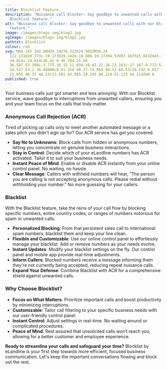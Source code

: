 ```yaml
---
title: Blocklist Feature
description: "Nuisance call blocker: Say goodbye to unwanted calls with our
  Blocklist feature."
alt: "Nuisance call blocker: Say goodbye to unwanted calls with our Blocklist
  feature."
image: /images/blogs-img/blog2.jpg
ogImage: /images/blogs-img/blog2.jpg
pathtxt: Blocklist
colour: red
svg: M64.142 102.96H39.24V78.522h24.903ZM39.24
  122.131H20.373v-19.173H39.24Zm-18.866-19.173H4.53V87.167h15.843Zm43.394
  24.814v-24.814c26.41 0 46.784-25.94
  36.597-53.388c-3.775-10.15-11.694-18.42-22.26-22.181c-27.167-9.772-53.2
  10.527-53.2 36.468H0c0-41.354 40.37-74.064 84.52-60.53c19.242 6.017 34.334
  21.055 40.37 40.23c13.581 43.985-19.245 84.214-61.123 84.214Zm0 0
published: true
---
```


Your business calls just got smarter and less annoying. With our Blocklist service, wave goodbye to interruptions from unwanted callers, ensuring you and your team focus on the calls that truly matter.

### Anonymous Call Rejection (ACR)

Tired of picking up calls only to meet another automated message or a sales pitch you didn't sign up for? Our ACR service has got you covered.

- **Say No to Unknowns**: Block calls from hidden or anonymous numbers, letting you concentrate on genuine business interactions.
- **Stay in Control**: Decide which of your eLandline numbers has ACR activated. Tailor it to suit your business needs.
- **Instant Peace of Mind**: Enable or disable ACR instantly from your online control panel. No waiting, no hassle.
- **Clear Message**: Callers with withheld numbers will hear, "The person you are calling is not accepting anonymous calls. Please redial without withholding your number." No more guessing for your callers.

### Blacklist

With the Blacklist feature, take the reins of your call flow by blocking specific numbers, entire country codes, or ranges of numbers notorious for spam or unwanted calls.

- **Personalized Blocking**: From that persistent sales call to international spam numbers, blacklist them and keep your line clean.
- **Flexible and Customizable**: Use our online control panel to effortlessly manage your blacklist. Add or remove numbers as your needs evolve.
- **Instant Updates**: Modify your blacklist settings on the fly. Our control panel and mobile app provide real-time adjustments.
- **Inform Callers**: Blocked numbers receive a message informing them they're not currently being accepted, reducing repeat nuisance calls.
- **Expand Your Defense**: Combine Blacklist with ACR for a comprehensive shield against unwanted calls.

### Why Choose Blocklist?

- **Focus on What Matters**: Prioritize important calls and boost productivity by minimizing interruptions.
- **Customizable**: Tailor call filtering to your specific business needs with our user-friendly control panel.
- **Instant Control**: Adjust settings in real-time. No waiting around or complicated procedures.
- **Peace of Mind**: Rest assured that unsolicited calls won’t reach you, allowing for a better customer and employee experience.

**Ready to streamline your calls and safeguard your time?** Blocklist by eLandline is your first step towards more efficient, focused business communication. Let's keep the important conversations flowing and block out the rest.
